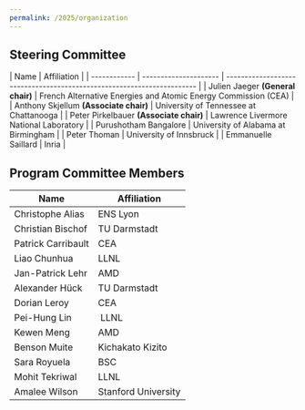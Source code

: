 ```yaml
---
permalink: /2025/organization
---
```


<p></p>
<p></p>

## Steering Committee





| Name                  | Affiliation                                                            |
| ------------ | --------------------- | ---------------------------------------------------------------------- |
| Julien Jaeger **(General chair)**       | French Alternative Energies and Atomic Energy Commission (CEA)         |
| Anthony Skjellum  **(Associate chair)**   | University of Tennessee at Chattanooga |
| Peter Pirkelbauer	**(Associate chair)** | Lawrence Livermore National Laboratory |
| Purushotham Bangalore | University of Alabama at Birmingham |
| Peter Thoman		| University of Innsbruck		|
| Emmanuelle Saillard | Inria                                                |



## Program Committee Members





| Name                    | Affiliation                       |
| ----------------------- | --------------------------------- |
| Christophe Alias        | ENS Lyon                          |
| Christian Bischof       | TU Darmstadt                      |
| Patrick Carribault      | CEA                               |
| Liao Chunhua 		      | LLNL				              |
| Jan-Patrick Lehr        | AMD                               |
| Alexander Hück          | TU Darmstadt                      |
| Dorian Leroy            | CEA                               |
| Pei-Hung Lin	          | LLNL					          |
| Kewen Meng              | AMD                               |
| Benson Muite	          | Kichakato Kizito				  |
| Sara Royuela            | BSC                               |
| Mohit Tekriwal          | LLNL                              |
| Amalee Wilson		      | Stanford University			      |

<!-- | Markus Schordan	      | Google					          |
| Aravind Sukumaran Rajam | Meta					          |
| Ali Tehrani             |                                   | -->
<!-- | Philippe Virouleau      | Inria                             | -->

